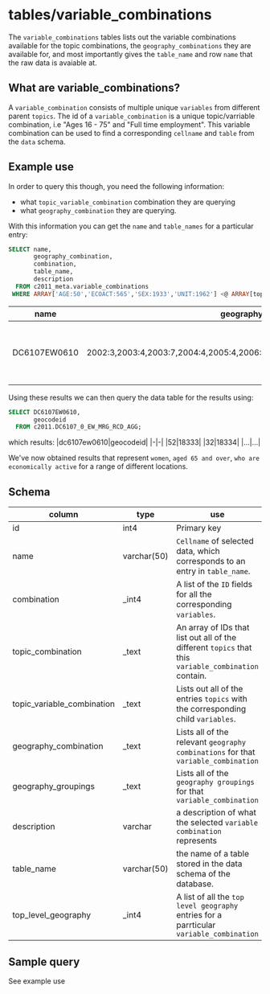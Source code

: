 # tables/variable_combinations

The `variable_combinations` tables lists out the variable combinations available for the topic combinations, the `geography_combinations` they are available for, and most importantly gives the `table_name` and row `name` that the raw data is avaiable at. 

## What are variable_combinations?

A `variable_combination` consists of multiple unique `variables` from different parent `topics`. The id of a `variable_combination` is a unique topic/varriable combination, i.e "Ages 16 - 75" and "Full time employment". This variable combination can be used to find a corresponding `cellname` and `table` from the `data` schema.

## Example use

In order to query this though, you need the following information:
- what `topic_variable_combination` combination they are querying
- what `geography_combination` they are querying.

With this information you can get the `name` and `table_names` for a particular entry: 
```sql
SELECT name, 
       geography_combination, 
       combination, 
       table_name, 
       description  
  FROM c2011_meta.variable_combinations
 WHERE ARRAY['AGE:50','ECOACT:565','SEX:1933','UNIT:1962'] <@ ARRAY[topic_variable_combination]
```
|name|geography_combination|topic_variable_combination|table_name|description
|-|-|-|-|-|
|DC6107EW0610|2002:3,2003:4,2003:7,2004:4,2005:4,2006:4,2006:7,2007:4,2007:7,2008:4,2008:7,2011:4|AGE:50,ECOACT:565,SEX:1933,UNIT:1962|DC6107_0_EW_MRG_RCD_AGG|Age 65 and over // Economically active // Females // Persons|

Using these results we can then query the data table for the results using:

```sql
SELECT DC6107EW0610, 
       geocodeid 
  FROM c2011.DC6107_0_EW_MRG_RCD_AGG;
```
which results:
|dc6107ew0610|geocodeid|
|-|-|
|52|18333|
|32|18334|
|...|...|

We've now obtained results that represent `women`, `aged 65 and over`, `who are economically active`  for a range of different locations.

## Schema

|column|type|use|
|-|-|-|
|id|int4|Primary key|
|name|varchar(50)|`Cellname` of selected data, which corresponds to an entry in `table_name`.|
|combination|_int4|A list of the `ID` fields for all the corresponding `variables`.|
|topic_combination|_text|An array of IDs that list out all of the different `topics` that this `variable_combination` contain.|
|topic_variable_combination|_text|Lists out all of the entries `topics` with the corresponding child `variables`.|
|geography_combination|_text|Lists all of the relevant `geography combinations` for that `variable_combination`|
|geography_groupings|_text|Lists all of the `geography groupings` for that `variable_combination`|
|description|varchar|a description of what the selected `variable combination` represents|
|table_name|varchar(50)|the name of a table stored in the data schema of the database.|
|top_level_geography|_int4|A list of all the `top level geography` entries for a parrticular `variable_combination`|

## Sample query
See example use